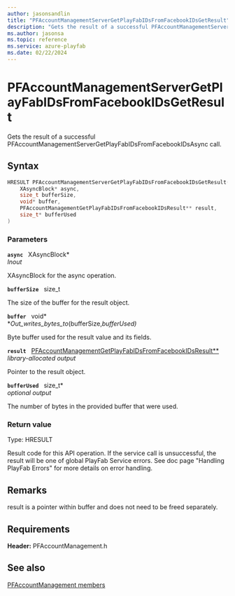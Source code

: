 ```yaml
---
author: jasonsandlin
title: "PFAccountManagementServerGetPlayFabIDsFromFacebookIDsGetResult"
description: "Gets the result of a successful PFAccountManagementServerGetPlayFabIDsFromFacebookIDsAsync call."
ms.author: jasonsa
ms.topic: reference
ms.service: azure-playfab
ms.date: 02/22/2024
---
```


# PFAccountManagementServerGetPlayFabIDsFromFacebookIDsGetResult  

Gets the result of a successful PFAccountManagementServerGetPlayFabIDsFromFacebookIDsAsync call.  

## Syntax  
  
```cpp
HRESULT PFAccountManagementServerGetPlayFabIDsFromFacebookIDsGetResult(  
    XAsyncBlock* async,  
    size_t bufferSize,  
    void* buffer,  
    PFAccountManagementGetPlayFabIDsFromFacebookIDsResult** result,  
    size_t* bufferUsed  
)  
```  
  
### Parameters  
  
**`async`** &nbsp; XAsyncBlock*  
*_Inout_*  
  
XAsyncBlock for the async operation.  
  
**`bufferSize`** &nbsp; size_t  
  
The size of the buffer for the result object.  
  
**`buffer`** &nbsp; void*  
*_Out_writes_bytes_to_(bufferSize,*bufferUsed)*  
  
Byte buffer used for the result value and its fields.  
  
**`result`** &nbsp; [PFAccountManagementGetPlayFabIDsFromFacebookIDsResult**](../../pfaccountmanagementtypes/structs/pfaccountmanagementgetplayfabidsfromfacebookidsresult.md)  
*library-allocated output*  
  
Pointer to the result object.  
  
**`bufferUsed`** &nbsp; size_t*  
*optional output*  
  
The number of bytes in the provided buffer that were used.  
  
  
### Return value
Type: HRESULT
  
Result code for this API operation. If the service call is unsuccessful, the result will be one of global PlayFab Service errors. See doc page "Handling PlayFab Errors" for more details on error handling.
  
## Remarks  
  
result is a pointer within buffer and does not need to be freed separately.
  
## Requirements  
  
**Header:** PFAccountManagement.h
  
## See also  
[PFAccountManagement members](../pfaccountmanagement_members.md)  

  
  
